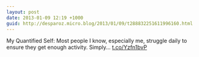 ```yaml
---
layout: post
date: 2013-01-09 12:19 +1000
guid: http://desparoz.micro.blog/2013/01/09/t288832251611996160.html
---
```

My Quantified Self: Most people I know, especially me, struggle daily to ensure they get enough activity. Simply... [t.co/Yzfn1bvP](http://t.co/Yzfn1bvP)
